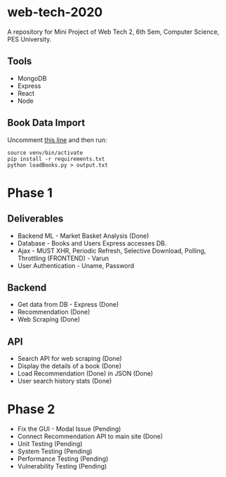 # web-tech-2020
A repository for Mini Project of Web Tech 2, 6th Sem, Computer Science, PES University. 

## Tools
  - MongoDB
  - Express
  - React
  - Node

## Book Data Import

Uncomment [this line](loadBooks.py#L64) and then run:

```shell
source venv/bin/activate
pip install -r requirements.txt
python loadBooks.py > output.txt
```

# Phase 1
## Deliverables
  - Backend ML - Market Basket Analysis (Done)
  - Database - Books and Users Express accesses DB. 
  - Ajax - MUST XHR, Periodic Refresh, Selective Download, Polling, Throttling (FRONTEND) - Varun
  - User Authentication - Uname, Password 
## Backend
  - Get data from DB - Express (Done)
  - Recommendation (Done)
  - Web Scraping (Done)
## API
  - Search API for web scraping (Done)
  - Display the details of a book (Done)
  - Load Recommendation (Done) in JSON (Done)
  - User search history stats (Done)
  
# Phase 2
  - Fix the GUI - Modal Issue (Pending)
  - Connect Recommendation API to main site (Done)
  - Unit Testing (Pending)
  - System Testing (Pending)
  - Performance Testing (Pending)
  - Vulnerability Testing (Pending)
    
